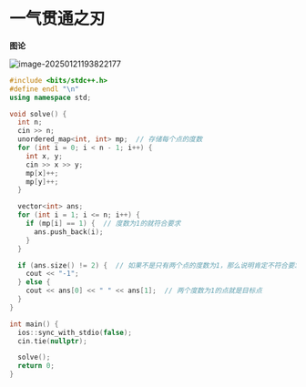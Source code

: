 # 一气贯通之刃

**图论**

![image-20250121193822177](https://gitee.com/chen-houchao/images/raw/master/202501211938299.png)

```cpp
#include <bits/stdc++.h>
#define endl "\n"
using namespace std;

void solve() {
  int n;
  cin >> n;
  unordered_map<int, int> mp;  // 存储每个点的度数
  for (int i = 0; i < n - 1; i++) {
    int x, y;
    cin >> x >> y;
    mp[x]++;
    mp[y]++;
  }

  vector<int> ans;
  for (int i = 1; i <= n; i++) {
    if (mp[i] == 1) {  // 度数为1的就符合要求
      ans.push_back(i);
    }
  }

  if (ans.size() != 2) {  // 如果不是只有两个点的度数为1，那么说明肯定不符合要求
    cout << "-1";
  } else {
    cout << ans[0] << " " << ans[1];  // 两个度数为1的点就是目标点
  }
}

int main() {
  ios::sync_with_stdio(false);
  cin.tie(nullptr);

  solve();
  return 0;
}
```

